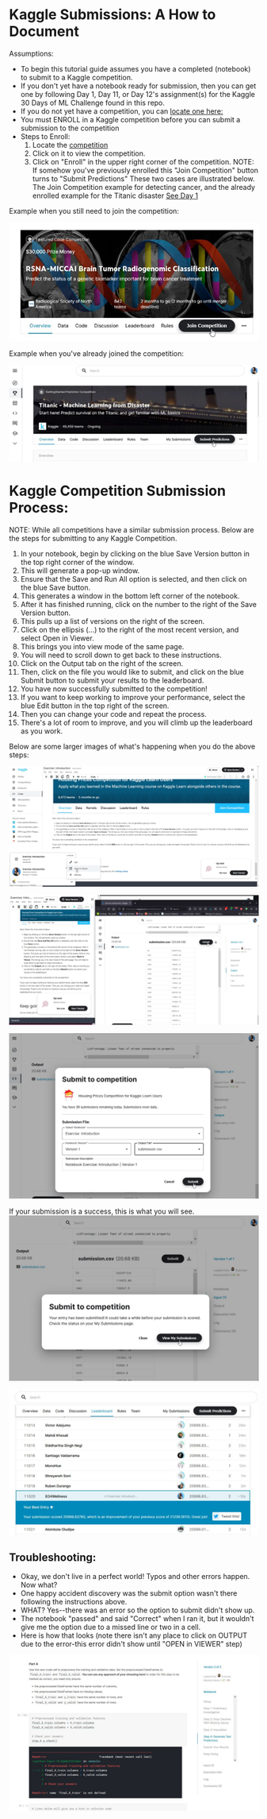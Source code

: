 # Kaggle Submissions: A How to Document

Assumptions: 
* To begin this tutorial guide assumes you have a completed (notebook) to submit to a Kaggle competition.  
* If you don't yet have a notebook ready for submission, 
  then you can get one by following Day 1, Day 11, or Day 12's assignment(s) for the Kaggle 30 Days of ML Challenge found in this repo. 
* If you do not yet have a competition, you can [locate one here: ](https://www.kaggle.com/competitions)
* You must ENROLL in a Kaggle competition before you can submit a submission to the competition 
* Steps to Enroll: 
   1. Locate the [competition](https://www.kaggle.com/competitions)
   2. Click on it to view the competition. 
   3. Click on "Enroll" in the upper right corner of the competition. 
      NOTE: If somehow you've previously enrolled this "Join Competition" button turns to "Submit Predictions" 
      These two cases are illustrated below.  
      The Join Competition example for detecting cancer, and the already enrolled example for the Titanic disaster [See Day 1]() 

Example when you still need to join the competition: 

![Cancer-Detection](https://github.com/EO4wellness/T-I-L/blob/main/AI-ML-NLP/Kaggle/Images/Submission-Instructions_Example-Join-Competition.jpg) 


Example when you've already joined the competition: 

![Titanic](https://github.com/EO4wellness/T-I-L/blob/main/AI-ML-NLP/Kaggle/Images/Submission-Instructions_Example-Already-Enrolled.jpg)

# Kaggle Competition Submission Process: 
NOTE: While all competitions have a similar submission process.  Below are the steps for submitting to any Kaggle Competition. 

1.  In your notebook, begin by clicking on the blue Save Version button in the top right corner of the window. 
2.  This will generate a pop-up window.
3.  Ensure that the Save and Run All option is selected, and then click on the blue Save button.
4.  This generates a window in the bottom left corner of the notebook. 
5.  After it has finished running, click on the number to the right of the Save Version button. 
6.  This pulls up a list of versions on the right of the screen. 
7.  Click on the ellipsis (...) to the right of the most recent version, and select Open in Viewer. 
8.  This brings you into view mode of the same page. 
9.  You will need to scroll down to get back to these instructions.
10. Click on the Output tab on the right of the screen. 
11. Then, click on the file you would like to submit, and click on the blue Submit button to submit your results to the leaderboard.
12. You have now successfully submitted to the competition!
13. If you want to keep working to improve your performance, select the blue Edit button in the top right of the screen. 
14. Then you can change your code and repeat the process. 
15. There's a lot of room to improve, and you will climb up the leaderboard as you work.

Below are some larger images of what's happening when you do the above steps: 

![Image1](https://github.com/EO4wellness/T-I-L/blob/main/AI-ML-NLP/Kaggle/Images/Submission-Instructions1.jpg)

![Image2](https://github.com/EO4wellness/T-I-L/blob/main/AI-ML-NLP/Kaggle/Images/Submission-Instructions2.jpg)

![Image3](https://github.com/EO4wellness/T-I-L/blob/main/AI-ML-NLP/Kaggle/Images/Submission-Instructions3.jpg)

If your submission is a success, this is what you will see. 
![Success](https://github.com/EO4wellness/T-I-L/blob/main/AI-ML-NLP/Kaggle/Images/Submission-Instructions_success_message.jpg)

![Image4](https://github.com/EO4wellness/T-I-L/blob/main/AI-ML-NLP/Kaggle/Images/Submission-Instructions4.jpg)


## Troubleshooting: 
* Okay, we don't live in a perfect world!  Typos and other errors happen.  Now what?  
* One happy accident discovery was the submit option wasn't there following the instructions above.  
* WHAT?  Yes--there was an error so the option to submit didn't show up.  
* The notebook "passed" and said "Correct" when I ran it, but it wouldn't give me the option due to a missed line or two in a cell.
* Here is how that looks (note there isn't any place to click on OUTPUT due to the error-this error didn't show until "OPEN in VIEWER" step)  

![Error](https://github.com/EO4wellness/T-I-L/blob/main/AI-ML-NLP/Kaggle/Images/Submission-Instructions_Troubleshoot.jpg)
